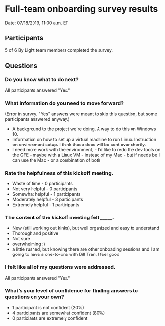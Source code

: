 # Full-team onboarding survey results
Date: 07/18/2019, 11:00 a.m. ET

## Participants
5 of 6 By Light team members completed the survey.

## Questions

### Do you know what to do next?
All participants answered "Yes."

### What information do you need to move forward?
(Error in survey. "Yes" answers were meant to skip this question, but some participants answered anyway.)

* A background to the project we're doing. A way to do this on Windows 10.
* Information on how to set up a virtual machine to run Linux. Instruction on environment setup. I think these docs will be sent over shortly.
* I need more work with the environment, - I'd like to redo the dev tools on the GFE - maybe with a Linux VM - instead of my Mac - but if needs be I can use the Mac - or a combination of both


### Rate the helpfulness of this kickoff meeting.
* Waste of time - 0 participants
* Not very helpful - 0 participants
* Somewhat helpful - 1 participants 
* Moderately helpful - 3 participants 
* Extremely helpful - 1 participants 

### The content of the kickoff meeting felt _____.

* New (still working out kinks), but well organized and easy to understand
* Thorough and positive
* Not sure
* overwhelming :)
* a little rushed, but knowing there are other onboading sessions and I am going to have a one-to-one with Bill Tran, I feel good

### I felt like all of my questions were addressed.
All participants answered "Yes."

### What’s your level of confidence for finding answers to questions on your own?
* 1 participant is not confident (20%)
* 4 participants are somewhat confident (80%)
* 0 particiants are extremely confident




